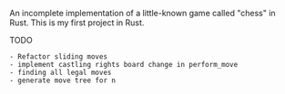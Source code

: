 An incomplete implementation of a little-known game called "chess" in Rust.
This is my first project in Rust.

TODO

    - Refactor sliding moves
    - implement castling rights board change in perform_move
    - finding all legal moves
    - generate move tree for n